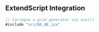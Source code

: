 ## ExtendScript Integration
```javascript
// Carregue o grid generator via eval()
#include "src/GG_AE.jsx"
